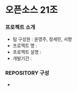 #  오픈소스 21조

### 프로젝트 소개
- 팀 구성원 : 윤영주, 정세민, 서향
- 프로젝트 명 :
- 프로젝트 설명 : 
- 개발기간 :

### REPOSITORY 구성
- 

